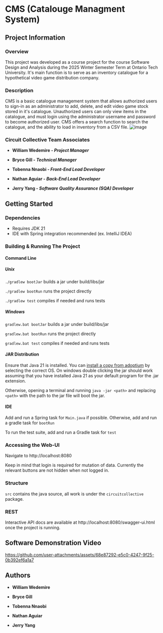# CMS (Catalouge Managment System)

## Project Information

### Overview
This project was developed as a course project for the course Software Design and Analysis during the 2025 Winter Semester Term at Ontario Tech University. It's main function is to serve as an inventory catalogue for a hypothetical video game distribution company. 

### Description
CMS is a basic catalogue management system that allows authorized users to sign-in as an administrator to add, delete, and edit video game stock stored in it's catalogue. Unauthorized users can only view items in the catalogue, and must login using the administrator username and password to become authorized user. CMS offers a search function to search the catalogue, and the ability to load in inventory from a CSV file.
![image](https://github.com/user-attachments/assets/b9263425-56c1-402d-bafc-4682f87e01e1)

### Circuit Collective Team Associates
- **William Wedemire - *Project Manager***

- **Bryce Gill - *Technical Manager***

- **Tobenna Nnaobi - *Front-End Lead Developer***

- **Nathan Aguiar - *Back-End Lead Developer***

- **Jerry Yang - *Software Quality Assurance (SQA) Developer***


## Getting Started

### Dependencies
* Requires JDK 21
* IDE with Spring integration recommended (ex. IntelliJ IDEA) 

### Building & Running The Project
#### Command Line
##### Unix
`./gradlew bootJar` builds a jar under build/libs/jar

`./gradlew bootRun` runs the project directly

`./gradlew test` compiles if needed and runs tests
##### Windows
`gradlew.bat bootJar` builds a jar under build/libs/jar

`gradlew.bat bootRun` runs the project directly

`gradlew.bat test` compiles if needed and runs tests

#### JAR Distribution
Ensure that Java 21 is installed. You can [install a copy from adoptium](https://adoptium.net/temurin/releases/?version=21) by selecting the correct OS.
On windows double clicking the jar should work assuming that you have installed Java 21 as your default program for the .jar extension.

Otherwise, opening a terminal and running `java -jar <path>` and replacing `<path>` with the path to the jar file will boot the jar.

#### IDE
Add and run a Spring task for `Main.java` if possible. Otherwise, add and run a gradle task for `bootRun`

To run the test suite, add and run a Gradle task for `test`

### Accessing the Web-UI
Navigate to http://localhost:8080

Keep in mind that login is required for mutation of data. Currently the relevant buttons are not hidden when not logged in.

### Structure
`src` contains the java source, all work is under the `circuitcollective` package.


### REST
Interactive API docs are available at http://localhost:8080/swagger-ui.html once the project is running.

## Software Demonstration Video
https://github.com/user-attachments/assets/68e87292-e5c0-4247-9f25-0b392ef6a1a7


## Authors
- **William Wedemire**

- **Bryce Gill**

- **Tobenna Nnaobi**

- **Nathan Aguiar**

- **Jerry Yang**
